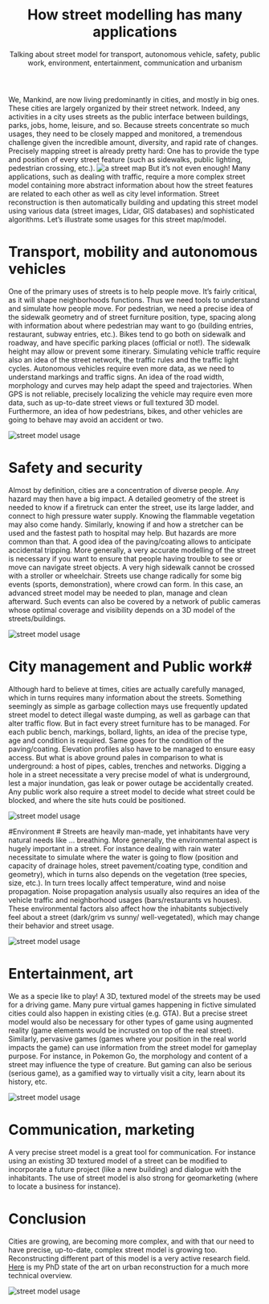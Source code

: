 ﻿---
layout: post
title: How street modelling has many applications
subtitle: Talking about street model for transport, autonomous vehicle, safety, public work, environment, entertainment, communication and urbanism
tags: [research]
category: research
bigimg: /img/re/sota/transport.jpeg
---
We, Mankind, are now living predominantly in cities, and mostly in big ones.
These cities are largely organized by their street network. Indeed, any activities in a city uses streets as the public interface between buildings, parks, jobs, home, leisure, and so.
Because streets concentrate so much usages, they need to be closely mapped and monitored, a tremendous challenge given the incredible amount, diversity, and rapid rate of changes.
Precisely mapping street is already pretty hard:  One has to provide the type and position of every street feature (such as sidewalks, public lighting, pedestrian crossing, etc.).
![a street map](/img/re/sota/example_street_map.jpg)
But it’s not even enough! Many applications, such as dealing with traffic, require a more complex street model containing more abstract information about how the street features are related to each other as well as city level information.
Street reconstruction is then automatically building and updating this street model using various data (street images, Lidar, GIS databases) and sophisticated algorithms.
Let’s illustrate some usages for this street map/model.


# Transport, mobility and autonomous vehicles # 
One of the primary uses of streets is to help people move. It’s fairly critical, as it will shape neighborhoods functions. Thus we need tools to understand and simulate how people move.
For pedestrian, we need a precise idea of the sidewalk geometry and of street furniture position, type, spacing along with information about where pedestrian may want to go (building entries, restaurant, subway entries, etc.). Bikes tend to go both on sidewalk and roadway, and have specific parking places (official or not!). The sidewalk height may allow or prevent some itinerary. Simulating vehicle traffic require also an idea of the street network, the traffic rules and the traffic light cycles. 
Autonomous vehicles require even more data, as we need to understand markings and traffic signs. An idea of the road width, morphology and curves may help adapt the speed and trajectories. When GPS is not reliable, precisely localizing the vehicle may require even more data, such as up-to-date street views or full textured 3D model. Furthermore, an idea of how pedestrians, bikes, and other vehicles are going to behave may avoid an accident or two.


![street model usage](/img/re/sota/transport.jpeg)

# Safety and security # 
Almost by definition, cities are a concentration of diverse people.
Any hazard may then have a big impact. A detailed geometry of the street is needed to know if a firetruck can enter the street, use its large ladder, and connect to high pressure water supply. Knowing the flammable vegetation may also come handy. Similarly, knowing if and how a stretcher can be used and the fastest path to hospital may help. But hazards are more common than that. A good idea of the paving/coating allows to anticipate accidental tripping. More generally, a very accurate modelling of the street is necessary if you want to ensure that people having trouble to see or move can navigate street objects. A very high sidewalk cannot be crossed with a stroller or wheelchair.
Streets use change radically for some big events (sports, demonstration), where crowd can form. In this case, an advanced street model may be needed to plan, manage and clean afterward. Such events can also be covered by a network of public cameras whose optimal coverage and visibility depends on a 3D model of the streets/buildings.

![street model usage](/img/re/sota/security.jpeg) 

# City management and Public work#
Although hard to believe at times, cities are actually carefully managed, which in turns requires many information about the streets.  Something seemingly as simple as garbage collection mays use frequently updated street model to detect illegal waste dumping, as well as garbage can that alter traffic flow. But in fact every street furniture has to be managed. For each public bench, markings, bollard, lights, an idea of the precise type, age and condition is required. Same goes for the condition of the paving/coating. Elevation profiles also have to be managed to ensure easy access. 
But what is above ground pales in comparison to what is underground: a host of pipes, cables, trenches and networks. Digging a hole in a street necessitate a very precise model of what is underground, lest a major inundation, gas leak or power outage be accidentally created.  Any public work also require a street model to decide what street could be blocked, and where the site huts could be positioned.

![street model usage](/img/re/sota/public_work.jpeg)

#Environment #
Streets are heavily man-made, yet inhabitants have very natural needs like … breathing. More generally, the environmental aspect is hugely important in a street. 
For instance dealing with rain water necessitate to simulate where the water is going to flow (position and capacity of drainage holes, street pavement/coating type, condition and geometry), which in turns also depends on the vegetation (tree species, size, etc.). In turn trees locally affect temperature, wind and noise propagation. Noise propagation analysis usually also requires an idea of the vehicle traffic and neighborhood usages (bars/restaurants vs houses). 
These environmental factors also affect how the inhabitants subjectively feel about a street (dark/grim vs sunny/ well-vegetated), which may change their behavior and street usage.

![street model usage](/img/re/sota/environment.jpeg)


# Entertainment, art #
We as a specie like to play! A 3D, textured model of the streets may be used for a driving game. Many pure virtual games happening in fictive simulated cities could also happen in existing cities (e.g. GTA).  But a precise street model would also be necessary for other types of game using augmented reality (game elements would be incrusted on top of the real street). Similarly, pervasive games (games where your position in the real world impacts the game) can use information from the street model for gameplay purpose. For instance, in Pokemon Go, the morphology and content of a street may influence the type of creature. 
But gaming can also be serious (serious game), as a gamified way to virtually visit a city, learn about its history, etc. 

![street model usage](/img/re/sota/game.jpeg) 

# Communication, marketing #
A very precise street model is a great tool for communication. For instance using an existing 3D textured model of a street can be modified to incorporate a future project (like a new building) and dialogue with the inhabitants.
The use of street model is also strong for geomarketing (where to locate a business for instance).  
 
# Conclusion #
Cities are growing, are becoming more complex, and with that our need to have precise, up-to-date, complex street model is growing too. Reconstructing different part of this model is a very active research field.
[Here](https://arxiv.org/abs/1803.04332) is my PhD state of the art on urban reconstruction for a much more technical overview.  

![street model usage](/img/re/sota/3d_model_usage.png)
